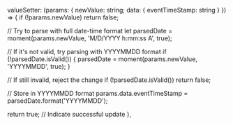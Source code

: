 valueSetter: (params: { newValue: string; data: { eventTimeStamp: string } }) => {
  if (!params.newValue) return false;

  // Try to parse with full date-time format
  let parsedDate = moment(params.newValue, 'M/D/YYYY h:mm:ss A', true);

  // If it's not valid, try parsing with YYYYMMDD format
  if (!parsedDate.isValid()) {
    parsedDate = moment(params.newValue, 'YYYYMMDD', true);
  }

  // If still invalid, reject the change
  if (!parsedDate.isValid()) return false;

  // Store in YYYYMMDD format
  params.data.eventTimeStamp = parsedDate.format('YYYYMMDD');

  return true; // Indicate successful update
},
